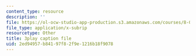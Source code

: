 ```yaml
---
content_type: resource
description: ''
file: https://ol-ocw-studio-app-production.s3.amazonaws.com/courses/8-05-quantum-physics-ii-fall-2013/2ed94957b84197f82f9e1216b18f9078_JjoqYkq4J6k.srt
file_type: application/x-subrip
resourcetype: Other
title: 3play caption file
uid: 2ed94957-b841-97f8-2f9e-1216b18f9078
---
```

